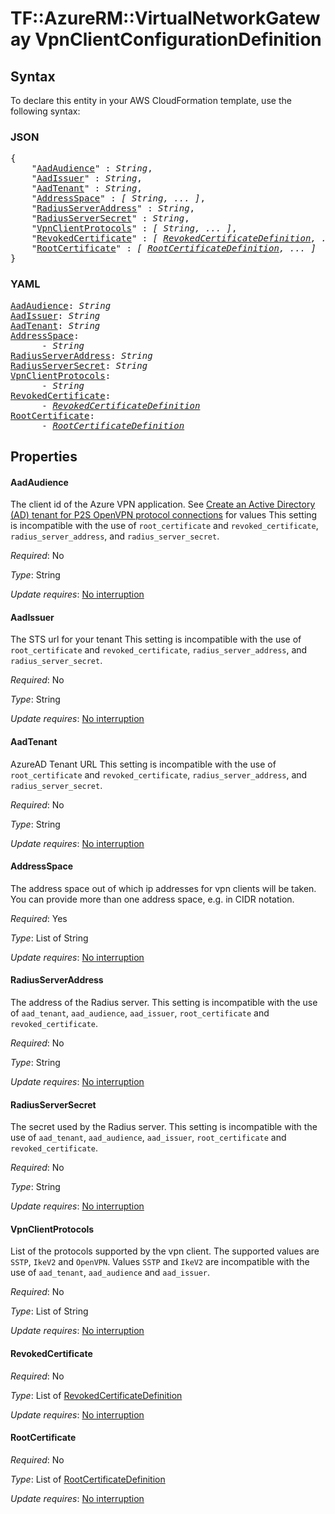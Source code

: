 # TF::AzureRM::VirtualNetworkGateway VpnClientConfigurationDefinition

## Syntax

To declare this entity in your AWS CloudFormation template, use the following syntax:

### JSON

<pre>
{
    "<a href="#aadaudience" title="AadAudience">AadAudience</a>" : <i>String</i>,
    "<a href="#aadissuer" title="AadIssuer">AadIssuer</a>" : <i>String</i>,
    "<a href="#aadtenant" title="AadTenant">AadTenant</a>" : <i>String</i>,
    "<a href="#addressspace" title="AddressSpace">AddressSpace</a>" : <i>[ String, ... ]</i>,
    "<a href="#radiusserveraddress" title="RadiusServerAddress">RadiusServerAddress</a>" : <i>String</i>,
    "<a href="#radiusserversecret" title="RadiusServerSecret">RadiusServerSecret</a>" : <i>String</i>,
    "<a href="#vpnclientprotocols" title="VpnClientProtocols">VpnClientProtocols</a>" : <i>[ String, ... ]</i>,
    "<a href="#revokedcertificate" title="RevokedCertificate">RevokedCertificate</a>" : <i>[ <a href="revokedcertificatedefinition.md">RevokedCertificateDefinition</a>, ... ]</i>,
    "<a href="#rootcertificate" title="RootCertificate">RootCertificate</a>" : <i>[ <a href="rootcertificatedefinition.md">RootCertificateDefinition</a>, ... ]</i>
}
</pre>

### YAML

<pre>
<a href="#aadaudience" title="AadAudience">AadAudience</a>: <i>String</i>
<a href="#aadissuer" title="AadIssuer">AadIssuer</a>: <i>String</i>
<a href="#aadtenant" title="AadTenant">AadTenant</a>: <i>String</i>
<a href="#addressspace" title="AddressSpace">AddressSpace</a>: <i>
      - String</i>
<a href="#radiusserveraddress" title="RadiusServerAddress">RadiusServerAddress</a>: <i>String</i>
<a href="#radiusserversecret" title="RadiusServerSecret">RadiusServerSecret</a>: <i>String</i>
<a href="#vpnclientprotocols" title="VpnClientProtocols">VpnClientProtocols</a>: <i>
      - String</i>
<a href="#revokedcertificate" title="RevokedCertificate">RevokedCertificate</a>: <i>
      - <a href="revokedcertificatedefinition.md">RevokedCertificateDefinition</a></i>
<a href="#rootcertificate" title="RootCertificate">RootCertificate</a>: <i>
      - <a href="rootcertificatedefinition.md">RootCertificateDefinition</a></i>
</pre>

## Properties

#### AadAudience

The client id of the Azure VPN application.
See [Create an Active Directory (AD) tenant for P2S OpenVPN protocol connections](https://docs.microsoft.com/en-gb/azure/vpn-gateway/openvpn-azure-ad-tenant-multi-app) for values
This setting is incompatible with the use of
`root_certificate` and `revoked_certificate`, `radius_server_address`, and `radius_server_secret`.

_Required_: No

_Type_: String

_Update requires_: [No interruption](https://docs.aws.amazon.com/AWSCloudFormation/latest/UserGuide/using-cfn-updating-stacks-update-behaviors.html#update-no-interrupt)

#### AadIssuer

The STS url for your tenant
This setting is incompatible with the use of
`root_certificate` and `revoked_certificate`, `radius_server_address`, and `radius_server_secret`.

_Required_: No

_Type_: String

_Update requires_: [No interruption](https://docs.aws.amazon.com/AWSCloudFormation/latest/UserGuide/using-cfn-updating-stacks-update-behaviors.html#update-no-interrupt)

#### AadTenant

AzureAD Tenant URL
This setting is incompatible with the use of
`root_certificate` and `revoked_certificate`, `radius_server_address`, and `radius_server_secret`.

_Required_: No

_Type_: String

_Update requires_: [No interruption](https://docs.aws.amazon.com/AWSCloudFormation/latest/UserGuide/using-cfn-updating-stacks-update-behaviors.html#update-no-interrupt)

#### AddressSpace

The address space out of which ip addresses for
vpn clients will be taken. You can provide more than one address space, e.g.
in CIDR notation.

_Required_: Yes

_Type_: List of String

_Update requires_: [No interruption](https://docs.aws.amazon.com/AWSCloudFormation/latest/UserGuide/using-cfn-updating-stacks-update-behaviors.html#update-no-interrupt)

#### RadiusServerAddress

The address of the Radius server.
This setting is incompatible with the use of
`aad_tenant`, `aad_audience`, `aad_issuer`, `root_certificate` and `revoked_certificate`.

_Required_: No

_Type_: String

_Update requires_: [No interruption](https://docs.aws.amazon.com/AWSCloudFormation/latest/UserGuide/using-cfn-updating-stacks-update-behaviors.html#update-no-interrupt)

#### RadiusServerSecret

The secret used by the Radius server.
This setting is incompatible with the use of
`aad_tenant`, `aad_audience`, `aad_issuer`, `root_certificate` and `revoked_certificate`.

_Required_: No

_Type_: String

_Update requires_: [No interruption](https://docs.aws.amazon.com/AWSCloudFormation/latest/UserGuide/using-cfn-updating-stacks-update-behaviors.html#update-no-interrupt)

#### VpnClientProtocols

List of the protocols supported by the vpn client.
The supported values are `SSTP`, `IkeV2` and `OpenVPN`.
Values `SSTP` and `IkeV2` are incompatible with the use of
`aad_tenant`, `aad_audience` and `aad_issuer`.

_Required_: No

_Type_: List of String

_Update requires_: [No interruption](https://docs.aws.amazon.com/AWSCloudFormation/latest/UserGuide/using-cfn-updating-stacks-update-behaviors.html#update-no-interrupt)

#### RevokedCertificate

_Required_: No

_Type_: List of <a href="revokedcertificatedefinition.md">RevokedCertificateDefinition</a>

_Update requires_: [No interruption](https://docs.aws.amazon.com/AWSCloudFormation/latest/UserGuide/using-cfn-updating-stacks-update-behaviors.html#update-no-interrupt)

#### RootCertificate

_Required_: No

_Type_: List of <a href="rootcertificatedefinition.md">RootCertificateDefinition</a>

_Update requires_: [No interruption](https://docs.aws.amazon.com/AWSCloudFormation/latest/UserGuide/using-cfn-updating-stacks-update-behaviors.html#update-no-interrupt)

